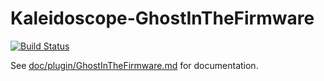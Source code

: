 # Kaleidoscope-GhostInTheFirmware

[![Build Status][travis:image]][travis:status]

 [travis:image]: https://travis-ci.org/keyboardio/Kaleidoscope-GhostInTheFirmware.svg?branch=master
 [travis:status]: https://travis-ci.org/keyboardio/Kaleidoscope-GhostInTheFirmware

See [doc/plugin/GhostInTheFirmware.md](doc/plugin/GhostInTheFirmware.md) for documentation.
